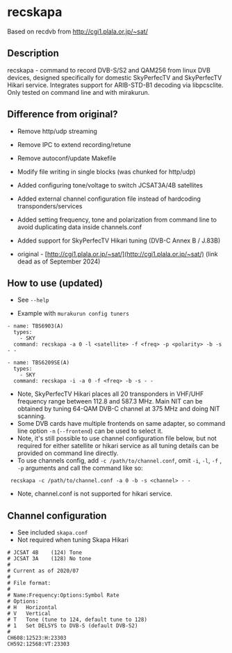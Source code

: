 # recskapa

Based on recdvb from http://cgi1.plala.or.jp/~sat/

## Description

recskapa - command to record DVB-S/S2 and QAM256 from linux DVB devices, designed
specifically for domestic SkyPerfecTV and SkyPerfecTV Hikari service. Integrates support for
ARIB-STD-B1 decoding via libpcsclite. Only tested on command line and with mirakurun.

## Difference from original?

- Remove http/udp streaming
- Remove IPC to extend recording/retune
- Remove autoconf/update Makefile
- Modify file writing in single blocks (was chunked for http/udp)
- Added configuring tone/voltage to switch JCSAT3A/4B satellites
- Added external channel configuration file instead of hardcoding transponders/services
- Added setting frequency, tone and polarization from command line to avoid duplicating data inside channels.conf
- Added support for SkyPerfecTV Hikari tuning (DVB-C Annex B / J.83B)

- original - [http://cgi1.plala.or.jp/~sat/](http://cgi1.plala.or.jp/~sat/) (link dead as of September 2024)

## How to use (updated)

- See `--help`

- Example with `murakurun config tuners`
```
- name: TBS6903(A)
  types:
    - SKY
  command: recskapa -a 0 -l <satellite> -f <freq> -p <polarity> -b -s - -

- name: TBS6209SE(A)
  types:
    - SKY
  command: recskapa -i -a 0 -f <freq> -b -s - -
```

 - Note, SkyPerfecTV Hikari places all 20 transponders in VHF/UHF frequency range between 112.8 and 587.3 MHz. Main NIT can be obtained by tuning
   64-QAM DVB-C channel at 375 MHz and doing NIT scanning.
 - Some DVB cards have multiple frontends on same adapter, so command line option `-n` (`--frontend`) can be used to select it.
 - Note, it's still possible to use channel configuration file below, but not required for either satellite or hikari service as all tuning details can be provided on command line directly.
 - To use channels config, add `-c /path/to/channel.conf`, omit `-i`, `-l`, `-f` , `-p` arguments and call the command like so:
 ```
  recskapa -c /path/to/channel.conf -a 0 -b -s <channel> - -
 ```
 - Note, channel.conf is not supported for hikari service.
 
 ## Channel configuration
 
 - See included `skapa.conf`
 - Not required when tuning Skapa Hikari
 
 ```
# JCSAT 4B    (124) Tone
# JCSAT 3A    (128) No tone
#
# Current as of 2020/07
#
# File format:
#
# Name:Frequency:Options:Symbol Rate
# Options:
# H   Horizontal
# V   Vertical
# T   Tone (tune to 124, default tune to 128)
# 1   Set DELSYS to DVB-S (default DVB-S2)
#
CH608:12523:H:23303
CH592:12568:VT:23303
```
